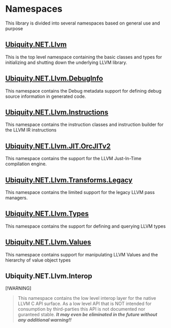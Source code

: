 # Namespaces
This library is divided into several namespaces based on general use and purpose

## [Ubiquity.NET.Llvm](xref:Ubiquity.NET.Llvm)
This is the top level namespace containing the basic classes and types for initializing and
shutting down the underlying LLVM library.

## [Ubiquity.NET.Llvm.DebugInfo](xref:Ubiquity.NET.Llvm.DebugInfo)
This namespace contains the Debug metadata support for defining debug source information in generated code.

## [Ubiquity.NET.Llvm.Instructions](xref:Ubiquity.NET.Llvm.Instructions)
This namespace contains the instruction classes and instruction builder for the LLVM IR instructions

## [Ubiquity.NET.Llvm.JIT.OrcJITv2](xref:Ubiquity.NET.Llvm.JIT.OrcJITv2)
This namespace contains the support for the LLVM Just-In-Time compilation engine.

## [Ubiquity.NET.Llvm.Transforms.Legacy](xref:Ubiquity.NET.Llvm.Transforms.Legacy)
This namespace contains the limited support for the legacy LLVM pass managers.

## [Ubiquity.NET.Llvm.Types](xref:Ubiquity.NET.Llvm.Types)
This namespace contains the support for defining and querying LLVM types

## [Ubiquity.NET.Llvm.Values](xref:Ubiquity.NET.Llvm.Values)
This namespace contains support for manipulating LLVM Values and the hierarchy of value object types

## Ubiquity.NET.Llvm.Interop
[!WARNING]
>This namespace contains the low level interop layer for the native LLVM C API surface.
>As a low level API that is NOT intended for consumption by third-parties this API is
>not documented nor guranteed stable. ***It may even be eliminated in the future without
> any additional warning!!*** 
